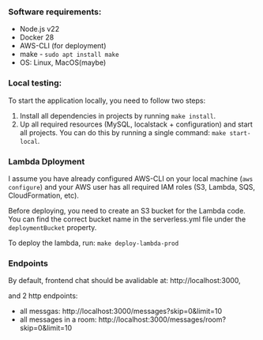 ### Software requirements:
- Node.js v22
- Docker 28
- AWS-CLI (for deployment)
- make - `sudo apt install make`
- OS: Linux, MacOS(maybe)

### Local testing:

To start the application locally, you need to follow two steps:
1. Install all dependencies in projects by running `make install`. 
2. Up all required resources (MySQL, localstack + configuration) and start all projects. You can do this by running a single command: `make start-local`.

### Lambda Dployment

I assume you have already configured AWS-CLI on your local machine (`aws configure`) and your AWS user has all required IAM roles (S3, Lambda, SQS, CloudFormation, etc).

Before deploying, you need to create an S3 bucket for the Lambda code. You can find the correct bucket name in the serverless.yml file under the `deploymentBucket` property.

To deploy the lambda, run: `make deploy-lambda-prod`

### Endpoints

By default, frontend chat should be avalidable at: http://localhost:3000, 

and 2 http endpoints: 
- all messgas: http://localhost:3000/messages?skip=0&limit=10
- all messages in a room: http://localhost:3000/messages/room?skip=0&limit=10
